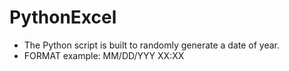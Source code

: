 # PythonExcel
- The Python script is built to randomly generate a date of year.
- FORMAT example: MM/DD/YYY XX:XX
